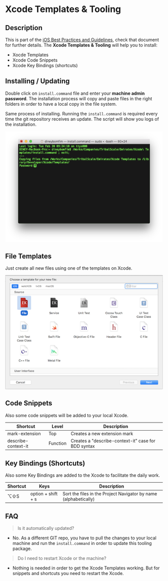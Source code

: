 # Xcode Templates & Tooling

## Description

This is part of the [iOS Best Practices and Guidelines](best-practices.md), check that document for further details. The **Xcode Templates & Tooling** will help you to install:

- Xocde Templates
- Xcode Code Snippets
- Xcode Key Bindings (shortcuts)

## Installing / Updating

Double click on `install.command` file and enter your **machine admin password**.
The installation process will copy and paste files in the right folders in order to have a local copy in the file system.

Same process of installing. Running the `install.command` is required every time the git repository receives an update. The script will show you logs of the installation.

![Workspace](assets/terminal.png)

## File Templates

Just create all new files using one of the templates on Xcode.

![Workspace](assets/xcode.png)

## Code Snippets

Also some code snippets will be added to your local Xcode.

Shortcut | Level | Description
------- | -------- | -----
mark-extension | Top | Creates a new extension mark
describe-context-it | Function | Creates a "describe-context-it" case for BDD syntax

## Key Bindings (Shortcuts)

Also some Key Bindings are added to the Xcode to facilitate the daily work.

Shortcut | Keys | Description
------- | -------- | -----
⌥⇧S | option + shift + s | Sort the files in the Project Navigator by name (alphabetically)

## FAQ

> Is it automatically updated?

- No. As a different GIT repo, you have to pull the changes to your local machine and run the `install.command` in order to update this tooling package.

> Do I need to restart Xcode or the machine?

- Nothing is needed in order to get the Xcode Templates working. But for snippets and shortcuts you need to restart the Xcode.
